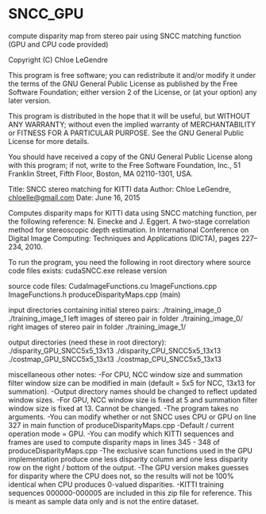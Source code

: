 # SNCC_GPU
compute disparity map from stereo pair using SNCC matching function (GPU and CPU code provided)

Copyright (C) Chloe LeGendre

This program is free software; you can redistribute it and/or
modify it under the terms of the GNU General Public License
as published by the Free Software Foundation; either version 2
of the License, or (at your option) any later version.

This program is distributed in the hope that it will be useful,
but WITHOUT ANY WARRANTY; without even the implied warranty of
MERCHANTABILITY or FITNESS FOR A PARTICULAR PURPOSE.  See the
GNU General Public License for more details.

You should have received a copy of the GNU General Public License
along with this program; if not, write to the Free Software
Foundation, Inc., 51 Franklin Street, Fifth Floor, Boston, MA  02110-1301, USA.

Title: SNCC stereo matching for KITTI data
Author: Chloe LeGendre, chloelle@gmail.com
Date: June 16, 2015

Computes disparity maps for KITTI data using SNCC matching function, per the following reference:
N. Einecke and J. Eggert. A two-stage correlation method for stereoscopic depth estimation. 
In International Conference on Digital Image Computing: Techniques and Applications (DICTA), pages 227–234, 2010.

To run the program, you need the following in root directory where source code files exists:
cudaSNCC.exe release version

source code files:
CudaImageFunctions.cu
ImageFunctions.cpp
ImageFunctions.h
produceDisparityMaps.cpp (main)

input directories containing initial stereo pairs: 
./training_image_0 
./training_image_1
left images of stereo pair in folder ./training_image_0/
right images of stereo pair in folder ./training_image_1/

output directories (need these in root directory): 
./disparity_GPU_SNCC5x5_13x13
./disparity_CPU_SNCC5x5_13x13 
./costmap_GPU_SNCC5x5_13x13
./costmap_CPU_SNCC5x5_13x13

miscellaneous other notes:
-For CPU, NCC window size and summation filter window size can be modified in main (default = 5x5 for NCC, 13x13 for summation).
-Output directory names should be changed to reflect updated window sizes.
-For GPU, NCC window size is fixed at 5 and summation filter window size is fixed at 13. Cannot be changed.
-The program takes no arguments.
-You can modify whether or not SNCC uses CPU or GPU on line 327 in main function of produceDisparityMaps.cpp
-Default / current operation mode = GPU.
-You can modify which KITTI sequences and frames are used to compute disparity maps in lines 345 - 348 of produceDisparityMaps.cpp
-The exclusive scan functions used in the GPU implementation produce one less disparity column and one less disparity row on the right / bottom of the output.
-The GPU version makes guesses for disparity where the CPU does not, so the results will not be 100% identical when CPU produces 0-valued disparities.
-KITTI training sequences 000000-000005 are included in this zip file for reference. This is meant as sample data only and is not the entire dataset.
